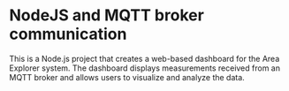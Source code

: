 # NodeJS and MQTT broker communication 

This is a Node.js project that creates a web-based dashboard for the Area Explorer system. The dashboard displays measurements received from an MQTT broker and allows users to visualize and analyze the data.




